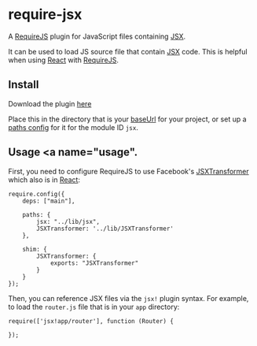 # require-jsx

A [RequireJS](http://requirejs.org) plugin for JavaScript files containing [JSX](http://facebook.github.io/react/docs/syntax.html).

It can be used to load JS source file that contain [JSX](http://facebook.github.io/react/docs/syntax.html) code.
This is helpful when using [React](http://facebook.github.io/react/index.html) with [RequireJS](http://requirejs.org).

## Install <a name="install"></a>

Download the plugin [here](https://raw.github.com/seiffert/require-jsx/master/extras/jsx.js)

Place this in the directory that is your
[baseUrl](http://requirejs.org/docs/api.html#config-baseUrl) for your project,
or set up a [paths config](http://requirejs.org/docs/api.html#config-paths)
for it for the module ID `jsx`.

## Usage <a name="usage".</a>

First, you need to configure RequireJS to use Facebook's [JSXTransformer](http://fb.me/JSXTransformer-0.3.0.js) which also is 
in [React](http://facebook.github.io/react/index.html):

    require.config({
        deps: ["main"],
        
        paths: {
            jsx: "../lib/jsx",
            JSXTransformer: '../lib/JSXTransformer'
        },
        
        shim: {
            JSXTransformer: {
                exports: "JSXTransformer"
            }
        }
    });

Then, you can reference JSX files via the `jsx!` plugin syntax. For example, to load
the `router.js` file that is in your `app` directory:

    require(['jsx!app/router'], function (Router) {

    });
